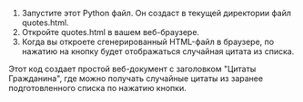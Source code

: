 1. Запустите этот Python файл. Он создаст в текущей директории файл quotes.html.
2. Откройте quotes.html в вашем веб-браузере.
3. Когда вы откроете сгенерированный HTML-файл в браузере, по нажатию на кнопку будет отображаться случайная цитата из списка.

Этот код создает простой веб-документ с заголовком "Цитаты Гражданина", где можно получать случайные цитаты из заранее подготовленного списка по нажатию кнопки.
